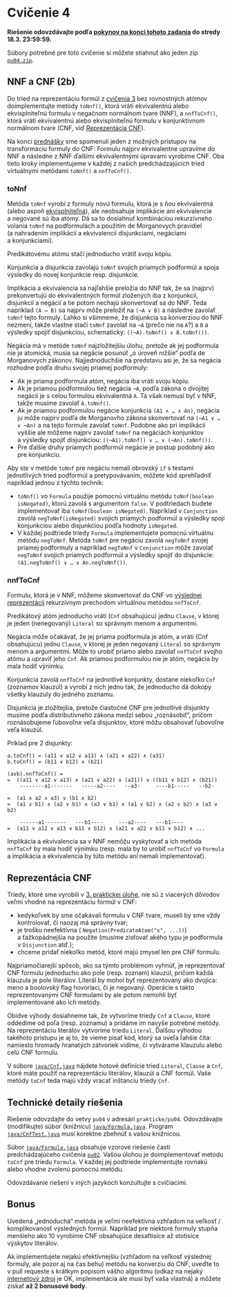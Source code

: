 Cvičenie 4
==========

**Riešenie odovzdávajte podľa
[pokynov na konci tohoto zadania](#technické-detaily-riešenia)
do stredy 18.3. 23:59:59.**

Súbory potrebné pre toto cvičenie si môžete stiahnuť ako jeden zip
[`pu04.zip`](https://github.com/FMFI-UK-1-AIN-412/lpi/archive/pu04.zip).

NNF a CNF (2b)
--------------

Do tried na reprezentáciu formúl z [cvičenia 3](../pu03/) bez rovnostných atómov
doimplementujte metódy
`toNnf()`, ktorá vráti ekvivalentnú alebo ekvisplniteľnú formulu
v negačnom normálnom tvare (NNF),
a `nnfToCnf()`, ktorá vráti ekvivalentnú alebo ekvisplniteľnú formulu
v konjunktívnom normálnom tvare
(CNF, viď [Reprezentácia CNF](#reprezentácia-cnf)).

Na konci [prednášky](../../prednasky/pr04.pdf) sme spomenuli jeden z možných
prístupov na transformáciu formuly do CNF: Formulu najprv ekvivalentne
upravíme do NNF a následne z NNF ďalšími ekvivalentnými úpravami vyrobíme
CNF. Oba tieto kroky implementujeme v každej z našich predchádzajúcich tried
virtuálnymi metódami `toNnf()` a `nnfToCnf()`.

### toNnf

Metóda `toNnf` vyrobí z formuly novú formulu, ktorá je s ňou ekvivalentná
(alebo aspoň
[ekvisplniteľná](https://en.wikipedia.org/wiki/Equisatisfiability)), ale
neobsahuje implikácie ani ekvivalencie a negované sú iba atómy. Dá sa to
dosiahnuť kombináciou rekurzívneho volania `toNnf` na podformulách
a použitím de Morganovych pravidiel (a nahradením implikácií a ekvivalencií
disjunkciami, negáciami a konjunkciami).

Predikátovému atómu stačí jednoducho vrátiť svoju kópiu.

Konjunkcia a disjunkcia zavolajú `toNnf` svojich priamych podformúl
a spoja výsledky do novej konjunkcie resp. disjunkcie.

Implikácia a ekvivalencia sa najľahšie preložia do NNF tak, že sa (najprv)
prekonvertujú do ekvivalentných formúl zložených iba z konjunkcií,
disjunkcií a negácií a tie potom nechajú skonvertovať sa do NNF.
Teda napríklad `(A → B)` sa najprv môže preložiť na `(¬A ∨ B)` a následne
zavolať `toNnf` tejto formuly. Ľahko si všimneme, že disjunkcia sa
konverziou do NNF nezmení, takže vlastne stačí `toNnf` zavolať na `¬A`
(prečo nie na `A`?) a `B` a výsledky spojiť disjunkciou,
schematicky: `((¬A).toNnf() ∨ B.toNnf())`.

Negácia má v metóde `toNnf` najzložitejšiu úlohu, pretože ak jej podformula
nie je atomická, musia sa negácie posunúť „o úroveň nižšie“ podľa de
Morganovych zákonov. Najjednoduchšie na predstavu asi je, že sa negácia
rozhodne podľa druhu svojej priamej podformuly:

 *  Ak je priama podformula atóm, negácia iba vráti svoju kópiu.
 *  Ak je priamou podformulou tiež negácia `¬A`, podľa zákona o dvojitej
    negácii je s celou formulou ekvivalentná `A`. Tá však nemusí byť v NNF,
    takže musíme zavolať `A.toNnf()`.
 *  Ak je priamou podformulou negácie konjunkcia `(A1 ∧ … ∧ An)`, negácia ju
    môže najprv podľa de Morganovho zákona skonvertovať na `(¬A1 ∨ … ∨ ¬An)`
    a na tejto formule zavolať `toNnf`. Podobne ako pri implikácii vyššie
    ale môžeme najprv zavolať `toNnf` na negáciách konjunktov a výsledky
    spojiť disjunkciou: `((¬A1).toNnf() ∨ … ∨ (¬An).toNnf())`.
 *  Pre ďalšie druhy priamych podformúl negácie je postup podobný ako pre
    konjunkciu.

Aby ste v metóde `toNnf` pre negáciu nemali obrovský `if` s testami
jednotlivých tried podformúl a pretypovávaním, môžete kód sprehľadniť
napríklad jednou z týchto techník:
 *  `toNnf()` vo `Formula` použije pomocnú virtuálnu metódu
    `toNnf(boolean isNegated)`, ktorú zavolá s argumentom `false`.
    V podtriedach budete implementovať iba `toNnf(boolean isNegated)`.
    Napríklad v `Conjunction` zavolá `negToNnf(isNegated)` svojich
    priamych podformúl a výsledky spojí konjunkciou alebo disjunkciou podľa
    hodnoty `isNegated`.
 *  V každej podtriede triedy `Formula` implementujete pomocnú virtuálnu
    metódu `negToNnf`. Metóda `toNnf` pre negáciu zavolá `negToNnf`
    svojej priamej podformuly a napríklad `negToNnf` v `Conjunction` môže
    zavolať `negToNnf` svojich priamych podformúl a výsledky spojiť do
    disjunkcie: `(A1.negToNnf() ∨ … ∨ An.negToNnf())`.

### nnfToCnf

Formulu, ktorá je v NNF, môžeme skonvertovať do CNF vo [výslednej
reprezentácii](#reprezentácia-cnf) rekurzívnym prechodom virtuálnou metódou
`nnfToCnf`.

Predikátový atóm jednoducho vráti (`Cnf` obsahujúcu) jednu `Clause`, v ktorej
je jeden (nenegovaný) `Literal` so správnym menom a argumentmi.

Negácia môže očakávať, že jej priama podformula je atóm, a vráti (Cnf
obsahujúcu) jednu `Clause`, v ktorej je jeden negovaný `Literal` so správnym
menom a argumentmi. Môže to urobiť priamo alebo zavolať `nnfToCnf` svojho
atómu a upraviť jeho `Cnf`. Ak priamou podformulou nie je atóm, negácia by
mala hodiť výnimku.

Konjunkcia zavolá `nnfToCnf` na jednotlivé konjunkty, dostane niekoľko `Cnf`
(zoznamov klauzúl) a vyrobí z nich jednu tak, že jednoducho dá dokopy všetky
klauzuly do jedného zoznamu.

Disjunkcia je zložitejšia, pretože čiastočné CNF pre jednotlivé disjunkty
musíme podľa distributívneho zákona medzi sebou „roznásobiť“, pričom
roznásobujeme ľubovoľne veľa disjunktov, ktoré môžu obsahovať ľubovoľne veľa
klauzúl.

Príklad pre 2 disjunkty:

```
a.toCnf() = (a11 ∨ a12 ∨ a13) ∧ (a21 ∨ a22) ∧ (a31)
b.toCnf() = (b11 ∨ b12) ∧ (b21)

(a∨b).nnfToCnf() =
=  ((a11 ∨ a12 ∨ a13) ∧ (a21 ∨ a22) ∧ (a31)) ∨ ((b11 ∨ b12) ∧ (b21))
    --------a1-------   -----a2----   --a3-     ----b1-----   --b2-

=  (a1 ∧ a2 ∧ a3) ∨ (b1 ∧ b2)
=  (a1 ∨ b1) ∧ (a2 ∨ b1) ∧ (a3 ∨ b1) ∧ (a1 ∨ b2) ∧ (a2 ∨ b2) ∧ (a3 ∨ b2)

    ------a1-------   ---b1----     ---a2----   ---b1----
=  (a11 ∨ a12 ∨ a13 ∨ b11 ∨ b12) ∧ (a21 ∨ a22 ∨ b11 ∨ b12) ∧ ...
```

Implikácia a ekvivalencia sa v NNF nemôžu vyskytovať a ich metóda `nnfToCnf`
by mala hodiť výnimku (resp. mala by to urobiť `nnfToCnf` vo `Formula`
a implikácia a ekvivalencia by túto metódu ani nemali implementovať).

## Reprezentácia CNF

Triedy, ktoré sme vyrobili v [3. praktickej úlohe](../pu03/), nie sú z viacerých dôvodov
veľmi vhodné na reprezentáciu formúl v CNF:
- kedykoľvek by sme očakávali formulu v CNF tvare,  museli by sme vždy
  kontrolovať, či naozaj má správny tvar;
- je trošku neefektívna ( `Negation(PredicateAtom("x", ...))`) a ťažkopádnejšia
  na použite (musíme zisťovať akého typu je podformula v `Disjunction` atď.);
- chceme pridať niekoľko metód, ktoré majú zmysel len pre CNF formulu.

Najpriamočiarejší spôsob, ako sa týmto problémom vyhnúť, je reprezentovať CNF
formulu jednoducho ako pole (resp. zoznam) klauzúl, pričom každá klauzula je pole
literálov. Literál by mohol byť reprezentovaný ako dvojica: meno
a boolovský flag hovoriaci, či je negovaný.
Operácie s takto reprezentovanými CNF formulami by ale potom nemohli byť
implementované ako ich metódy.

Obidve výhody dosiahneme tak,
že vytvoríme triedy `Cnf` a `Clause`, ktoré oddedíme od poľa (resp. zoznamu)
a pridáme im navyše potrebné metódy.
Na reprezentáciu literálov vytvoríme triedu `Literal`.
Ďalšou výhodou takéhoto prístupu je aj to, že vieme písať kód,
ktorý sa oveľa ľahšie číta:
namiesto hromady hranatých zátvoriek vidíme, či vytvárame klauzulu
alebo celú CNF formulu.

V súbore [`java/Cnf.java`](java/Cnf.java) nájdete hotové definície tried `Literal`,
`Clause` a `Cnf`, ktoré máte použiť na reprezentáciu literálov, klauzúl a CNF
formúl. Vaše metódy `toCnf` teda majú vždy vracať inštanciu triedy `Cnf`.

## Technické detaily riešenia

Riešenie odovzdajte do vetvy `pu04` v adresári `prakticke/pu04`.  Odovzdávajte
(modifikujte) súbor (knižnicu) [`java/Formula.java`](java/Formula.java). Program
[`java/CnfTest.java`](java/CnfTest.java) musí korektne zbehnúť s vašou knižnicou.

Súbor [`java/Formula.java`](java/Formula.java) obsahuje vzorové riešenie časti predchádzajúceho
cvičenia [`pu02`](../pu02). Vašou úlohou je doimplementovať metódu `toCnf` pre
triedu `Formula`. V každej jej podtriede implementujte rovnakú alebo vhodne
zvolenú pomocnú metódu.

Odovzdávanie riešení v iných jazykoch konzultujte s cvičiacimi.

## Bonus

Uvedená „jednoduchá“ metóda je veľmi neefektívna vzhľadom na veľkosť /
komplikovanosť výsledných formúl. Napríklad pre niektoré formuly
stupňa menšieho ako 10 vyrobíme CNF obsahujúce desaťtisíce až
stotisíce výskytov literálov.

Ak implementujete nejakú efektívnejšiu (vzhľadom na veľkosť výslednej
formuly, ale pozor aj na čas behu) metódu na konverziu do CNF, uveďte
to v pull requeste s krátkym popisom vášho algoritmu (odkaz na nejaký
[internetový zdroj](https://en.wikipedia.org/wiki/Tseytin_transformation)
je OK, implementácia ale musí byť vaša vlastná)
a môžete získať **až 2 bonusové body**.
